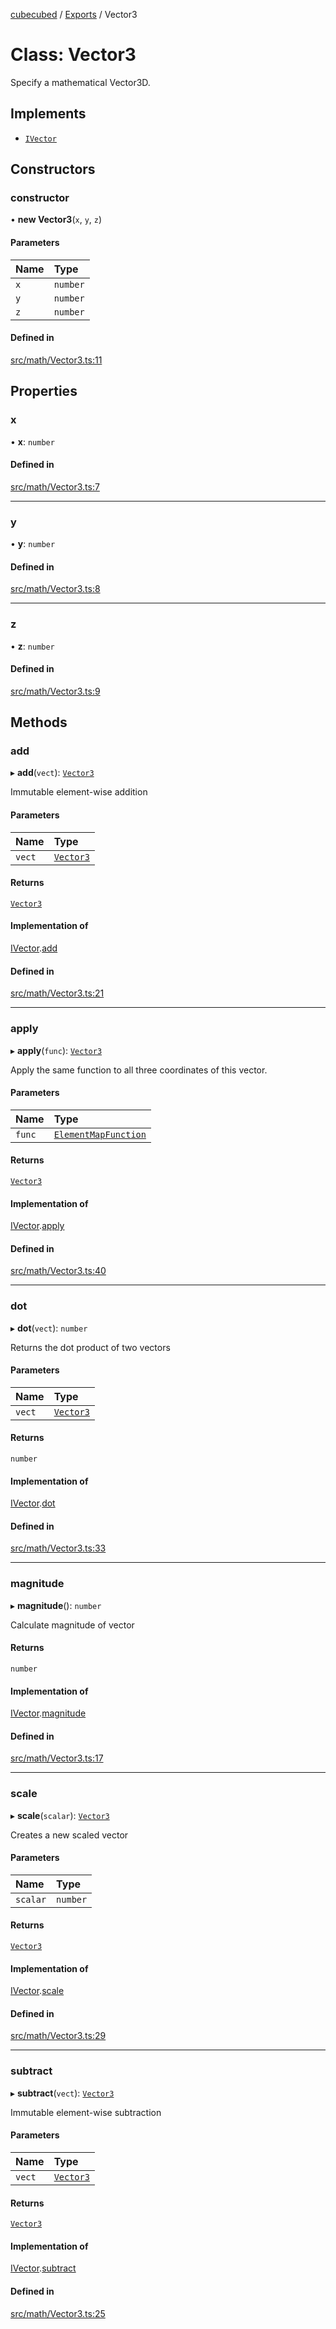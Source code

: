 [cubecubed](/reference/README.md) / [Exports](/reference/modules.md) / Vector3

# Class: Vector3

Specify a mathematical Vector3D.

## Implements

- [`IVector`](/reference/interfaces/IVector.md)

## Constructors

### constructor

• **new Vector3**(`x`, `y`, `z`)

#### Parameters

| Name | Type |
| :------ | :------ |
| `x` | `number` |
| `y` | `number` |
| `z` | `number` |

#### Defined in

[src/math/Vector3.ts:11](https://github.com/imaphatduc/cubecubed/blob/0fd2007/src/math/Vector3.ts#L11)

## Properties

### x

• **x**: `number`

#### Defined in

[src/math/Vector3.ts:7](https://github.com/imaphatduc/cubecubed/blob/0fd2007/src/math/Vector3.ts#L7)

___

### y

• **y**: `number`

#### Defined in

[src/math/Vector3.ts:8](https://github.com/imaphatduc/cubecubed/blob/0fd2007/src/math/Vector3.ts#L8)

___

### z

• **z**: `number`

#### Defined in

[src/math/Vector3.ts:9](https://github.com/imaphatduc/cubecubed/blob/0fd2007/src/math/Vector3.ts#L9)

## Methods

### add

▸ **add**(`vect`): [`Vector3`](/reference/classes/Vector3.md)

Immutable element-wise addition

#### Parameters

| Name | Type |
| :------ | :------ |
| `vect` | [`Vector3`](/reference/classes/Vector3.md) |

#### Returns

[`Vector3`](/reference/classes/Vector3.md)

#### Implementation of

[IVector](/reference/interfaces/IVector.md).[add](/reference/interfaces/IVector.md#add)

#### Defined in

[src/math/Vector3.ts:21](https://github.com/imaphatduc/cubecubed/blob/0fd2007/src/math/Vector3.ts#L21)

___

### apply

▸ **apply**(`func`): [`Vector3`](/reference/classes/Vector3.md)

Apply the same function to all three coordinates of this vector.

#### Parameters

| Name | Type |
| :------ | :------ |
| `func` | [`ElementMapFunction`](/reference/types/ElementMapFunction.md) |

#### Returns

[`Vector3`](/reference/classes/Vector3.md)

#### Implementation of

[IVector](/reference/interfaces/IVector.md).[apply](/reference/interfaces/IVector.md#apply)

#### Defined in

[src/math/Vector3.ts:40](https://github.com/imaphatduc/cubecubed/blob/0fd2007/src/math/Vector3.ts#L40)

___

### dot

▸ **dot**(`vect`): `number`

Returns the dot product of two vectors

#### Parameters

| Name | Type |
| :------ | :------ |
| `vect` | [`Vector3`](/reference/classes/Vector3.md) |

#### Returns

`number`

#### Implementation of

[IVector](/reference/interfaces/IVector.md).[dot](/reference/interfaces/IVector.md#dot)

#### Defined in

[src/math/Vector3.ts:33](https://github.com/imaphatduc/cubecubed/blob/0fd2007/src/math/Vector3.ts#L33)

___

### magnitude

▸ **magnitude**(): `number`

Calculate magnitude of vector

#### Returns

`number`

#### Implementation of

[IVector](/reference/interfaces/IVector.md).[magnitude](/reference/interfaces/IVector.md#magnitude)

#### Defined in

[src/math/Vector3.ts:17](https://github.com/imaphatduc/cubecubed/blob/0fd2007/src/math/Vector3.ts#L17)

___

### scale

▸ **scale**(`scalar`): [`Vector3`](/reference/classes/Vector3.md)

Creates a new scaled vector

#### Parameters

| Name | Type |
| :------ | :------ |
| `scalar` | `number` |

#### Returns

[`Vector3`](/reference/classes/Vector3.md)

#### Implementation of

[IVector](/reference/interfaces/IVector.md).[scale](/reference/interfaces/IVector.md#scale)

#### Defined in

[src/math/Vector3.ts:29](https://github.com/imaphatduc/cubecubed/blob/0fd2007/src/math/Vector3.ts#L29)

___

### subtract

▸ **subtract**(`vect`): [`Vector3`](/reference/classes/Vector3.md)

Immutable element-wise subtraction

#### Parameters

| Name | Type |
| :------ | :------ |
| `vect` | [`Vector3`](/reference/classes/Vector3.md) |

#### Returns

[`Vector3`](/reference/classes/Vector3.md)

#### Implementation of

[IVector](/reference/interfaces/IVector.md).[subtract](/reference/interfaces/IVector.md#subtract)

#### Defined in

[src/math/Vector3.ts:25](https://github.com/imaphatduc/cubecubed/blob/0fd2007/src/math/Vector3.ts#L25)
